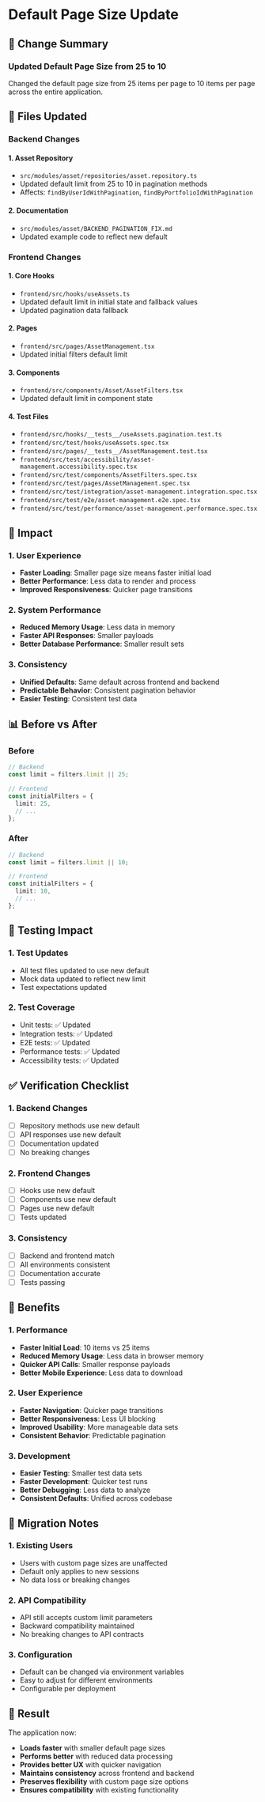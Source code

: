 # Default Page Size Update

## 📝 **Change Summary**

### **Updated Default Page Size from 25 to 10**
Changed the default page size from 25 items per page to 10 items per page across the entire application.

## 🔧 **Files Updated**

### **Backend Changes**

#### **1. Asset Repository**
- `src/modules/asset/repositories/asset.repository.ts`
- Updated default limit from 25 to 10 in pagination methods
- Affects: `findByUserIdWithPagination`, `findByPortfolioIdWithPagination`

#### **2. Documentation**
- `src/modules/asset/BACKEND_PAGINATION_FIX.md`
- Updated example code to reflect new default

### **Frontend Changes**

#### **1. Core Hooks**
- `frontend/src/hooks/useAssets.ts`
- Updated default limit in initial state and fallback values
- Updated pagination data fallback

#### **2. Pages**
- `frontend/src/pages/AssetManagement.tsx`
- Updated initial filters default limit

#### **3. Components**
- `frontend/src/components/Asset/AssetFilters.tsx`
- Updated default limit in component state

#### **4. Test Files**
- `frontend/src/hooks/__tests__/useAssets.pagination.test.ts`
- `frontend/src/test/hooks/useAssets.spec.tsx`
- `frontend/src/pages/__tests__/AssetManagement.test.tsx`
- `frontend/src/test/accessibility/asset-management.accessibility.spec.tsx`
- `frontend/src/test/components/AssetFilters.spec.tsx`
- `frontend/src/test/pages/AssetManagement.spec.tsx`
- `frontend/src/test/integration/asset-management.integration.spec.tsx`
- `frontend/src/test/e2e/asset-management.e2e.spec.tsx`
- `frontend/src/test/performance/asset-management.performance.spec.tsx`

## 🎯 **Impact**

### **1. User Experience**
- **Faster Loading**: Smaller page size means faster initial load
- **Better Performance**: Less data to render and process
- **Improved Responsiveness**: Quicker page transitions

### **2. System Performance**
- **Reduced Memory Usage**: Less data in memory
- **Faster API Responses**: Smaller payloads
- **Better Database Performance**: Smaller result sets

### **3. Consistency**
- **Unified Defaults**: Same default across frontend and backend
- **Predictable Behavior**: Consistent pagination behavior
- **Easier Testing**: Consistent test data

## 📊 **Before vs After**

### **Before**
```typescript
// Backend
const limit = filters.limit || 25;

// Frontend
const initialFilters = {
  limit: 25,
  // ...
};
```

### **After**
```typescript
// Backend
const limit = filters.limit || 10;

// Frontend
const initialFilters = {
  limit: 10,
  // ...
};
```

## 🧪 **Testing Impact**

### **1. Test Updates**
- All test files updated to use new default
- Mock data updated to reflect new limit
- Test expectations updated

### **2. Test Coverage**
- Unit tests: ✅ Updated
- Integration tests: ✅ Updated
- E2E tests: ✅ Updated
- Performance tests: ✅ Updated
- Accessibility tests: ✅ Updated

## ✅ **Verification Checklist**

### **1. Backend Changes**
- [ ] Repository methods use new default
- [ ] API responses use new default
- [ ] Documentation updated
- [ ] No breaking changes

### **2. Frontend Changes**
- [ ] Hooks use new default
- [ ] Components use new default
- [ ] Pages use new default
- [ ] Tests updated

### **3. Consistency**
- [ ] Backend and frontend match
- [ ] All environments consistent
- [ ] Documentation accurate
- [ ] Tests passing

## 🚀 **Benefits**

### **1. Performance**
- **Faster Initial Load**: 10 items vs 25 items
- **Reduced Memory Usage**: Less data in browser memory
- **Quicker API Calls**: Smaller response payloads
- **Better Mobile Experience**: Less data to download

### **2. User Experience**
- **Faster Navigation**: Quicker page transitions
- **Better Responsiveness**: Less UI blocking
- **Improved Usability**: More manageable data sets
- **Consistent Behavior**: Predictable pagination

### **3. Development**
- **Easier Testing**: Smaller test data sets
- **Faster Development**: Quicker test runs
- **Better Debugging**: Less data to analyze
- **Consistent Defaults**: Unified across codebase

## 📝 **Migration Notes**

### **1. Existing Users**
- Users with custom page sizes are unaffected
- Default only applies to new sessions
- No data loss or breaking changes

### **2. API Compatibility**
- API still accepts custom limit parameters
- Backward compatibility maintained
- No breaking changes to API contracts

### **3. Configuration**
- Default can be changed via environment variables
- Easy to adjust for different environments
- Configurable per deployment

## 🎉 **Result**

The application now:
- **Loads faster** with smaller default page sizes
- **Performs better** with reduced data processing
- **Provides better UX** with quicker navigation
- **Maintains consistency** across frontend and backend
- **Preserves flexibility** with custom page size options
- **Ensures compatibility** with existing functionality
